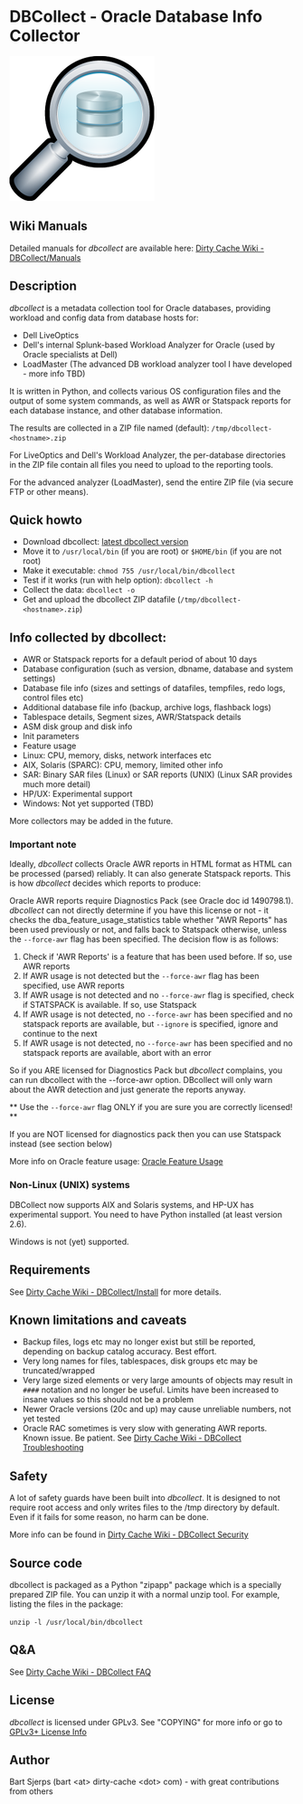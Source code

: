 DBCollect - Oracle Database Info Collector
======================

![logo](https://github.com/outrunnl/dbcollect/blob/master/artwork/dbcollect-logo.png)


## Wiki Manuals

Detailed manuals for _dbcollect_ are available here: [Dirty Cache Wiki - DBCollect/Manuals](https://wiki.dirty-cache.com/DBCollect/Manuals)


## Description

_dbcollect_ is a metadata collection tool for Oracle databases, providing workload and config data from database hosts for:

* Dell LiveOptics
* Dell's internal Splunk-based Workload Analyzer for Oracle (used by Oracle specialists at Dell)
* LoadMaster (The advanced DB workload analyzer tool I have developed - more info TBD)

It is written in Python, and collects various OS configuration files and
the output of some system commands, as well as AWR or Statspack reports for each
database instance, and other database information.

The results are collected in a ZIP file named (default):
`/tmp/dbcollect-<hostname>.zip`

For LiveOptics and Dell's Workload Analyzer, the per-database directories in the ZIP file contain all files you need to upload to the reporting tools.

For the advanced analyzer (LoadMaster), send the entire ZIP file (via secure FTP or other means).

## Quick howto

* Download dbcollect: [latest dbcollect version](https://github.com/outrunnl/dbcollect/releases/latest)
* Move it to ```/usr/local/bin``` (if you are root) or ```$HOME/bin``` (if you are not root)
* Make it executable: ```chmod 755 /usr/local/bin/dbcollect```
* Test if it works (run with help option): ```dbcollect -h```
* Collect the data: ```dbcollect -o```
* Get and upload the dbcollect ZIP datafile (```/tmp/dbcollect-<hostname>.zip```)

## Info collected by dbcollect:

- AWR or Statspack reports for a default period of about 10 days
- Database configuration (such as version, dbname, database and system settings)
- Database file info (sizes and settings of datafiles, tempfiles, redo logs, control files etc)
- Additional database file info (backup, archive logs, flashback logs)
- Tablespace details, Segment sizes, AWR/Statspack details
- ASM disk group and disk info
- Init parameters
- Feature usage
- Linux: CPU, memory, disks, network interfaces etc
- AIX, Solaris (SPARC): CPU, memory, limited other info
- SAR: Binary SAR files (Linux) or SAR reports (UNIX) (Linux SAR provides much more detail)
- HP/UX: Experimental support
- Windows: Not yet supported (TBD)

More collectors may be added in the future.

### Important note

Ideally, _dbcollect_ collects Oracle AWR reports in HTML format as HTML can be processed (parsed) reliably.
It can also generate Statspack reports. This is how _dbcollect_ decides which reports to produce:

Oracle AWR reports require Diagnostics Pack (see Oracle doc id 1490798.1).
_dbcollect_ can not directly determine if you have this license or not - it checks the dba_feature_usage_statistics
table whether "AWR Reports" has been used previously or not, and falls back to Statspack otherwise, unless the ```--force-awr``` flag
has been specified. The decision flow is as follows:

1. Check if 'AWR Reports' is a feature that has been used before. If so, use AWR reports
2. If AWR usage is not detected but the ```--force-awr``` flag has been specified, use AWR reports
3. If AWR usage is not detected and no ```--force-awr``` flag is specified, check if STATSPACK is available. If so, use Statspack
4. If AWR usage is not detected, no ```--force-awr``` has been specified and no statspack reports are available, but ```--ignore``` is specified, ignore and continue to the next
5. If AWR usage is not detected, no ```--force-awr``` has been specified and no statspack reports are available, abort with an error

So if you ARE licensed for Diagnostics Pack but _dbcollect_ complains, you can run dbcollect with the --force-awr option.
DBcollect will only warn about the AWR detection and just generate the reports anyway.

** Use the `--force-awr` flag ONLY if you are sure you are correctly licensed! **

If you are NOT licensed for diagnostics pack then you can use Statspack instead (see section below)

More info on Oracle feature usage: [Oracle Feature Usage](https://oracle-base.com/articles/misc/tracking-database-feature-usage)

### Non-Linux (UNIX) systems

DBCollect now supports AIX and Solaris systems, and HP-UX has experimental support. You need to have Python installed (at least version 2.6).

Windows is not (yet) supported.

## Requirements

See [Dirty Cache Wiki - DBCollect/Install](https://wiki.dirty-cache.com/DBCollect/Install) for more details.

## Known limitations and caveats

- Backup files, logs etc may no longer exist but still be reported, depending on backup catalog accuracy. Best effort.
- Very long names for files, tablespaces, disk groups etc may be truncated/wrapped
- Very large sized elements or very large amounts of objects may result in `####` notation and no longer be useful. Limits have been increased to insane values so this should not be a problem
- Newer Oracle versions (20c and up) may cause unreliable numbers, not yet tested
- Oracle RAC sometimes is very slow with generating AWR reports. Known issue. Be patient. See [Dirty Cache Wiki - DBCollect Troubleshooting](https://wiki.dirty-cache.com/DBCollect/Troubleshooting)

## Safety

A lot of safety guards have been built into _dbcollect_. It is designed to not require root access and only writes files to the /tmp directory by default. Even if it fails for some reason, no harm can be done.

More info can be found in [Dirty Cache Wiki - DBCollect Security](https://wiki.dirty-cache.com/DBCollect/Security)

## Source code

dbcollect is packaged as a Python "zipapp" package which is a specially prepared ZIP file. You can unzip it with a normal unzip tool.
For example, listing the files in the package:

`unzip -l /usr/local/bin/dbcollect`

## Q&A

See [Dirty Cache Wiki - DBCollect FAQ](https://wiki.dirty-cache.com/DBCollect/FAQ)

## License

_dbcollect_ is licensed under GPLv3. See "COPYING" for more info or go to [GPLv3+ License Info](https://www.gnu.org/licenses/gpl-3.0.html)

## Author

Bart Sjerps (bart &lt;at&gt; dirty-cache &lt;dot&gt; com) - with great contributions from others
